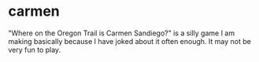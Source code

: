 carmen
======

"Where on the Oregon Trail is Carmen Sandiego?" is a silly game I am making basically because I have joked about it often enough. It may not be very fun to play.

